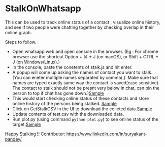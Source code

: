 # StalkOnWhatsapp

This can be used to track online status of a contact , visualize online history, and see if two people were chatting together by checking overlap in their online graph.

Steps to follow.
- Open whatsapp web and open console in the browser. (Eg : For chrome browser use the shortcut Option + ⌘ + J (on macOS), or Shift + CTRL + J (on Windows/Linux).)
- In the console, paste the conetents of stalk.js and hit enter.
- A popup will come up asking the names of contact you want to stalk. (You can eneter multiple names separated by comma(,). Make sure that names are typed exactly same way the contact is saved(case sensitive). The contact to stalk should not be presnt very below in chat, can pin the person to top if chat has gone down.)[Sample](/images/contactnames.png)
- This would start checking online status of these contacts and store online history of the persons being stalked. [Sample](/images/sample_data.png)
- Click on GetStalkCSV in the UI to download the colleted data.[Sample](/images/download.png)
- Update contents of test.csv with the downloaded data.
- Run plot.py (using command `python plot.py`) to see online status of the target.[Sample](/images/onlinegraph.png)

Happy Stalking !! 
Contributor: https://www.linkedin.com/in/suryakant-pandey/